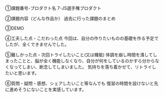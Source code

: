 ①課題番号-プロダクト名
7-JS選手権プロダクト

②課題内容（どんな作品か）
過去に行った課題のまとめ

③DEMO

④工夫した点・こだわった点
今回は、自分の作りたいものの基礎を作る予定でしたが、全くできませんでした。

⑤難しかった点・次回トライしたいこと(又は機能)
体調を崩し時間を潰してしまったことと、脳が全く機能しなくなり、自分が何をしているのかすら分からなくなってしまい、断念してしまいました。
気持ちを落ち着かせて、リトライしたいと思います。

⑥質問・疑問・感想、シェアしたいこと等なんでも
復習の時間を設けないと先に進めそうにないことを実感しています。
